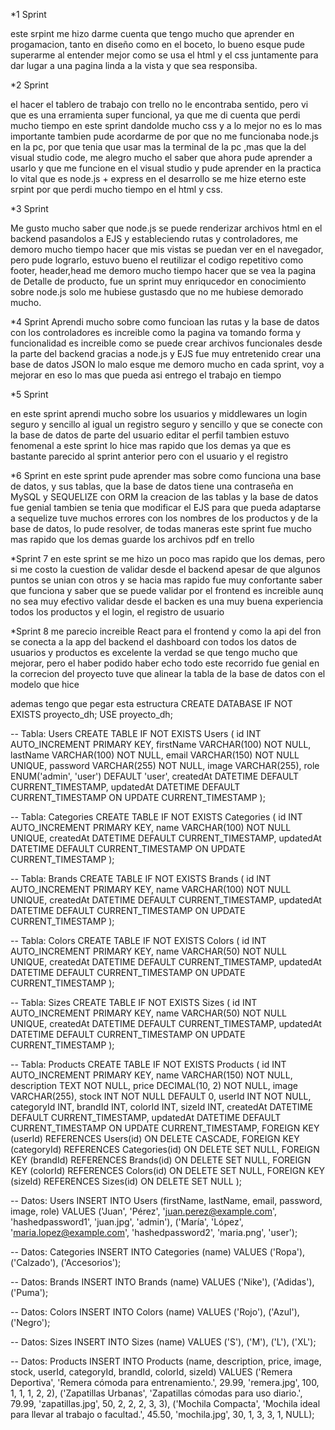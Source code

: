 *1 Sprint

este srpint me hizo darme cuenta que tengo mucho que aprender en progamacion, tanto en diseño como en el boceto, lo bueno esque pude superarme al entender mejor como se usa el html y el css juntamente para dar lugar a una pagina linda a la vista 
y que sea responsiba.

*2 Sprint

el hacer el tablero de trabajo con trello no le encontraba sentido, pero vi que es una erramienta super funcional, ya que me di cuenta que perdi mucho tiempo en este  sprint dandolde mucho css y a lo mejor no es lo mas importante
tambien pude acordarme de por que no me funcionaba node.js en la pc, por que tenia que usar mas la terminal de la pc ,mas que la del visual studio code,  me alegro mucho el saber que ahora pude aprender a usarlo y que me funcione en el visual studio
y pude aprender en la practica lo vital que es node.js + express en el desarrollo
se me hize eterno este srpint por que perdi mucho tiempo en el html y css.

*3 Sprint

Me gusto mucho saber que node.js se puede renderizar archivos html en el backend pasandolos a EJS
y estableciendo rutas y controladores, me demoro mucho tiempo hacer que mis vistas se puedan ver en el navegador, pero pude lograrlo, estuvo bueno el reutilizar el codigo repetitivo como footer, header,head
me demoro mucho tiempo hacer que se vea la pagina de Detalle de producto, 
fue un sprint muy enriqucedor en conocimiento sobre node.js solo me hubiese gustasdo que no me hubiese demorado mucho.

*4 Sprint
Aprendi mucho sobre como funcioan las rutas y la base de datos con los controladores
es increible como la pagina va tomando forma y funcionalidad
es increible como se puede crear archivos funcionales desde la parte del backend gracias a node.js y EJS
fue muy entretenido crear una base de datos JSON 
lo malo esque me demoro mucho en cada sprint, voy a mejorar en eso lo mas que pueda asi entrego el trabajo en tiempo

*5 Sprint

en este sprint aprendi mucho sobre los usuarios y  middlewares
un login seguro y sencillo
al igual un registro seguro y sencillo y que se conecte con la base de datos de parte del usuario
editar el perfil tambien estuvo fenomenal
a este sprint lo hice mas rapido que los demas ya que es bastante parecido al  sprint anterior 
pero con el usuario y el registro

*6 Sprint
en este sprint pude aprender mas sobre como funciona una base de datos, y sus tablas, que la base de datos tiene una contraseña en MySQL y SEQUELIZE con ORM
la creacion de las tablas y la base de datos fue genial
tambien se tenia que modificar el EJS para que pueda adaptarse a sequelize
tuve muchos errores con los nombres de los productos y de la base de datos, lo pude resolver, de todas maneras este sprint fue mucho mas rapido que los demas
guarde los archivos pdf en trello

*Sprint 7
en este sprint se me hizo un poco mas rapido que los demas, pero si me costo la cuestion de validar desde el backend
apesar de que algunos puntos se unian con otros y se hacia mas rapido fue muy confortante saber que funciona
y saber que se puede validar por el frontend es increible aunq no sea muy efectivo 
validar desde el backen es una muy buena experiencia
todos los productos y el login, el registro de usuario 

*Sprint 8
me parecio increible React para el frontend
y como la api del fron se conecta a la app del backend
el dashboard con todos los datos de usuarios y productos es excelente 
la verdad se que tengo mucho que mejorar, pero el haber podido haber echo todo este recorrido fue genial
en la correcion del proyecto 
tuve que alinear la tabla de la base de datos con el modelo que hice 

ademas tengo que pegar esta estructura 
CREATE DATABASE IF NOT EXISTS proyecto_dh;
USE proyecto_dh;

-- Tabla: Users
CREATE TABLE IF NOT EXISTS Users (
  id INT AUTO_INCREMENT PRIMARY KEY,
  firstName VARCHAR(100) NOT NULL,
  lastName VARCHAR(100) NOT NULL,
  email VARCHAR(150) NOT NULL UNIQUE,
  password VARCHAR(255) NOT NULL,
  image VARCHAR(255),
  role ENUM('admin', 'user') DEFAULT 'user',
  createdAt DATETIME DEFAULT CURRENT_TIMESTAMP,
  updatedAt DATETIME DEFAULT CURRENT_TIMESTAMP ON UPDATE CURRENT_TIMESTAMP
);

-- Tabla: Categories
CREATE TABLE IF NOT EXISTS Categories (
  id INT AUTO_INCREMENT PRIMARY KEY,
  name VARCHAR(100) NOT NULL UNIQUE,
  createdAt DATETIME DEFAULT CURRENT_TIMESTAMP,
  updatedAt DATETIME DEFAULT CURRENT_TIMESTAMP ON UPDATE CURRENT_TIMESTAMP
);

-- Tabla: Brands
CREATE TABLE IF NOT EXISTS Brands (
  id INT AUTO_INCREMENT PRIMARY KEY,
  name VARCHAR(100) NOT NULL UNIQUE,
  createdAt DATETIME DEFAULT CURRENT_TIMESTAMP,
  updatedAt DATETIME DEFAULT CURRENT_TIMESTAMP ON UPDATE CURRENT_TIMESTAMP
);

-- Tabla: Colors
CREATE TABLE IF NOT EXISTS Colors (
  id INT AUTO_INCREMENT PRIMARY KEY,
  name VARCHAR(50) NOT NULL UNIQUE,
  createdAt DATETIME DEFAULT CURRENT_TIMESTAMP,
  updatedAt DATETIME DEFAULT CURRENT_TIMESTAMP ON UPDATE CURRENT_TIMESTAMP
);

-- Tabla: Sizes
CREATE TABLE IF NOT EXISTS Sizes (
  id INT AUTO_INCREMENT PRIMARY KEY,
  name VARCHAR(50) NOT NULL UNIQUE,
  createdAt DATETIME DEFAULT CURRENT_TIMESTAMP,
  updatedAt DATETIME DEFAULT CURRENT_TIMESTAMP ON UPDATE CURRENT_TIMESTAMP
);

-- Tabla: Products
CREATE TABLE IF NOT EXISTS Products (
  id INT AUTO_INCREMENT PRIMARY KEY,
  name VARCHAR(150) NOT NULL,
  description TEXT NOT NULL,
  price DECIMAL(10, 2) NOT NULL,
  image VARCHAR(255),
  stock INT NOT NULL DEFAULT 0,
  userId INT NOT NULL,
  categoryId INT,
  brandId INT,
  colorId INT,
  sizeId INT,
  createdAt DATETIME DEFAULT CURRENT_TIMESTAMP,
  updatedAt DATETIME DEFAULT CURRENT_TIMESTAMP ON UPDATE CURRENT_TIMESTAMP,
  FOREIGN KEY (userId) REFERENCES Users(id) ON DELETE CASCADE,
  FOREIGN KEY (categoryId) REFERENCES Categories(id) ON DELETE SET NULL,
  FOREIGN KEY (brandId) REFERENCES Brands(id) ON DELETE SET NULL,
  FOREIGN KEY (colorId) REFERENCES Colors(id) ON DELETE SET NULL,
  FOREIGN KEY (sizeId) REFERENCES Sizes(id) ON DELETE SET NULL
);

-- Datos: Users
INSERT INTO Users (firstName, lastName, email, password, image, role)
VALUES 
  ('Juan', 'Pérez', 'juan.perez@example.com', 'hashedpassword1', 'juan.jpg', 'admin'),
  ('María', 'López', 'maria.lopez@example.com', 'hashedpassword2', 'maria.png', 'user');

-- Datos: Categories
INSERT INTO Categories (name)
VALUES 
  ('Ropa'),
  ('Calzado'),
  ('Accesorios');

-- Datos: Brands
INSERT INTO Brands (name)
VALUES 
  ('Nike'),
  ('Adidas'),
  ('Puma');

-- Datos: Colors
INSERT INTO Colors (name)
VALUES 
  ('Rojo'),
  ('Azul'),
  ('Negro');

-- Datos: Sizes
INSERT INTO Sizes (name)
VALUES 
  ('S'),
  ('M'),
  ('L'),
  ('XL');

-- Datos: Products
INSERT INTO Products (name, description, price, image, stock, userId, categoryId, brandId, colorId, sizeId)
VALUES 
  ('Remera Deportiva', 'Remera cómoda para entrenamiento.', 29.99, 'remera.jpg', 100, 1, 1, 1, 2, 2),
  ('Zapatillas Urbanas', 'Zapatillas cómodas para uso diario.', 79.99, 'zapatillas.jpg', 50, 2, 2, 2, 3, 3),
  ('Mochila Compacta', 'Mochila ideal para llevar al trabajo o facultad.', 45.50, 'mochila.jpg', 30, 1, 3, 3, 1, NULL);
